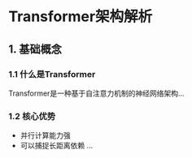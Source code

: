 # Transformer架构解析

## 1. 基础概念

### 1.1 什么是Transformer
Transformer是一种基于自注意力机制的神经网络架构...

### 1.2 核心优势
- 并行计算能力强
- 可以捕捉长距离依赖
... 